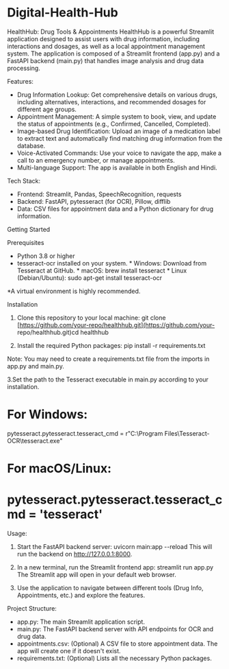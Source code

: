 # Digital-Health-Hub
HealthHub: Drug Tools & Appointments
HealthHub is a powerful Streamlit application designed to assist users with drug information, including interactions and dosages, as well as a local appointment management system. The application is composed of a Streamlit frontend (app.py) and a FastAPI backend (main.py) that handles image analysis and drug data processing.

Features:

* Drug Information Lookup: Get comprehensive details on various drugs, including alternatives, interactions, and recommended dosages for different age groups.
* Appointment Management: A simple system to book, view, and update the status of appointments (e.g., Confirmed, Cancelled, Completed).
* Image-based Drug Identification: Upload an image of a medication label to extract text and automatically find matching drug information from the database.
* Voice-Activated Commands: Use your voice to navigate the app, make a call to an emergency number, or manage appointments.
* Multi-language Support: The app is available in both English and Hindi.

Tech Stack:
* Frontend: Streamlit, Pandas, SpeechRecognition, requests
* Backend: FastAPI, pytesseract (for OCR), Pillow, difflib
* Data: CSV files for appointment data and a Python dictionary for drug information.

Getting Started

Prerequisites
* Python 3.8 or higher
* tesseract-ocr installed on your system.
      * Windows: Download from Tesseract at GitHub.
      * macOS: brew install tesseract
      * Linux (Debian/Ubuntu): sudo apt-get install tesseract-ocr

*A virtual environment is highly recommended.

Installation
1. Clone this repository to your local machine:
       git clone [https://github.com/your-repo/healthhub.git](https://github.com/your-             repo/healthhub.git)cd healthhub

2. Install the required Python packages:
        pip install -r requirements.txt

Note: You may need to create a requirements.txt file from the imports in app.py and main.py.

3.Set the path to the Tesseract executable in main.py according to your installation.

  # For Windows:
   pytesseract.pytesseract.tesseract_cmd = r"C:\\Program Files\\Tesseract-        OCR\\tesseract.exe"
  # For macOS/Linux:
  # pytesseract.pytesseract.tesseract_cmd = 'tesseract'

Usage:

1. Start the FastAPI backend server:
  uvicorn main:app --reload
  This will run the backend on http://127.0.0.1:8000.

2. In a new terminal, run the Streamlit frontend app:
    streamlit run app.py
    The Streamlit app will open in your default web browser.

3. Use the application to navigate between different tools (Drug Info, Appointments, etc.)     and explore the features.

Project Structure:

* app.py: The main Streamlit application script.
* main.py: The FastAPI backend server with API endpoints for OCR and drug data.
* appointments.csv: (Optional) A CSV file to store appointment data. The app will create one if it doesn't exist.
* requirements.txt: (Optional) Lists all the necessary Python packages.
